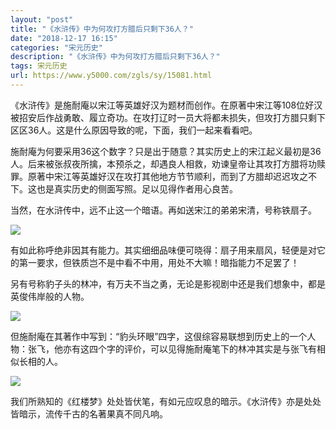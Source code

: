 ```yaml
---
layout: "post"
title: "《水浒传》中为何攻打方腊后只剩下36人？"
date: "2018-12-17 16:15"
categories: "宋元历史"
description: "《水浒传》中为何攻打方腊后只剩下36人？"
tags: 宋元历史
url: https://www.y5000.com/zgls/sy/15081.html
---
```






《水浒传》是施耐庵以宋江等英雄好汉为题材而创作。在原著中宋江等108位好汉被招安后作战勇敢、履立奇功。在攻打辽时一员大将都未损失，但攻打方腊只剩下区区36人。这是什么原因导致的呢，下面，我们一起来看看吧。

施耐庵为何要采用36这个数字？只是出于随意？其实历史上的宋江起义最初是36人。后来被张叔夜所擒，本预杀之，却遇良人相救，劝谏皇帝让其攻打方腊将功赎罪。原著中宋江等英雄好汉在攻打其他地方节节顺利，而到了方腊却迟迟攻之不下。这也是真实历史的侧面写照。足以见得作者用心良苦。

当然，在水浒传中，远不止这一个暗语。再如送宋江的弟弟宋清，号称铁扇子。

![](https://img.y5000.com/uploads/allimg/170227/09313A4N-0.jpg)

有如此称呼绝非因其有能力。其实细细品味便可晓得：扇子用来扇风，轻便是对它的第一要求，但铁质岂不是中看不中用，用处不大嘛！暗指能力不足罢了！

另有号称豹子头的林冲，有万夫不当之勇，无论是影视剧中还是我们想象中，都是英俊伟岸般的人物。

![](https://img.y5000.com/uploads/allimg/170227/09313620M-1.jpg)

但施耐庵在其著作中写到：“豹头环眼”四字，这佷综容易联想到历史上的一个人物：张飞，他亦有这四个字的评价，可以见得施耐庵笔下的林冲其实是与张飞有相似长相的人。

![](https://img.y5000.com/uploads/allimg/170227/09313C437-2.jpg)

我们所熟知的《红楼梦》处处皆伏笔，有如元应叹息的暗示。《水浒传》亦是处处皆暗示，流传千古的名著果真不同凡响。
